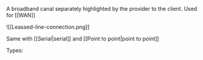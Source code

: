 A broadband canal separately highlighted by the provider to the client. Used for [[WAN]]

![[Leassed-line-connection.png]]

Same with [[Serial|serial]] and [[Point to point|point to point]]

Types:

